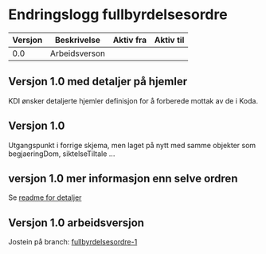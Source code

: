 # Endringslogg fullbyrdelsesordre

| Versjon | Beskrivelse   | Aktiv fra | Aktiv til |
| ------- | ------------- | --------- | --------- |
| 0.0     | Arbeidsverson |           |           |

## Versjon 1.0 med detaljer på hjemler
KDI ønsker detaljerte hjemler definisjon for å forberede mottak av de i Koda.
## Versjon 1.0
Utgangspunkt i forrige skjema, men laget på nytt med samme objekter som begjaeringDom, siktelseTiltale ...
## versjon 1.0 mer informasjon enn selve ordren
Se [readme for detaljer](readme.md)
## Versjon 1.0 arbeidsversjon
Jostein på branch: [fullbyrdelsesordre-1](fullbyrdelsesordre-1)
